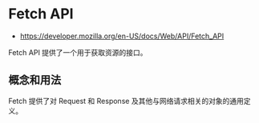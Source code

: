 # Fetch API

- <https://developer.mozilla.org/en-US/docs/Web/API/Fetch_API>

Fetch API  提供了一个用于获取资源的接口。

## 概念和用法

Fetch 提供了对 Request 和 Response 及其他与网络请求相关的对象的通用定义。

